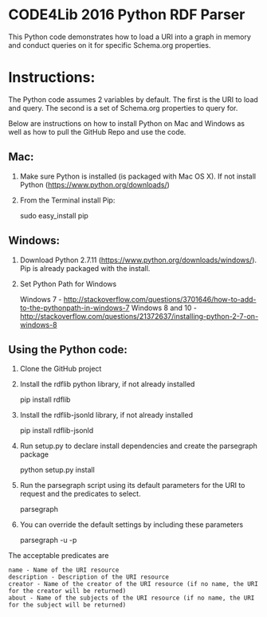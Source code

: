 CODE4Lib 2016 Python RDF Parser
===============
This Python code demonstrates how to load a URI into a graph in memory and conduct queries on it for specific Schema.org properties.

Instructions:
===============

The Python code assumes 2 variables by default. The first is the URI to load and query. The second is a set of Schema.org properties to query for. 

Below are instructions on how to install Python on Mac and Windows as well as how to pull the GitHub Repo and use the code.

Mac:
------

1) Make sure Python is installed (is packaged with Mac OS X). If not install Python (https://www.python.org/downloads/)

2) From the Terminal install Pip: 

    sudo easy_install pip

	
Windows:
------

1) Download Python 2.7.11 (https://www.python.org/downloads/windows/). Pip is already packaged with the install.

2) Set Python Path for Windows

    Windows 7 - http://stackoverflow.com/questions/3701646/how-to-add-to-the-pythonpath-in-windows-7
    Windows 8 and 10 - http://stackoverflow.com/questions/21372637/installing-python-2-7-on-windows-8
	
Using the Python code:
------

1) Clone the GitHub project

2) Install the rdflib python library, if not already installed

   pip install rdflib
   
3) Install the rdflib-jsonld library, if not already installed

   pip install rdflib-jsonld

4) Run setup.py to declare install dependencies and create the parsegraph package
    
    python setup.py install

5) Run the parsegraph script using its default parameters for the URI to request and the predicates to select.
  
    parsegraph

6) You can override the default settings by including these parameters

    parsegraph -u <URI to be loaded and parsed> -p <predicates to query for>

The acceptable predicates are

    name - Name of the URI resource
    description - Description of the URI resource
    creator - Name of the creator of the URI resource (if no name, the URI for the creator will be returned)
    about - Name of the subjects of the URI resource (if no name, the URI for the subject will be returned)

